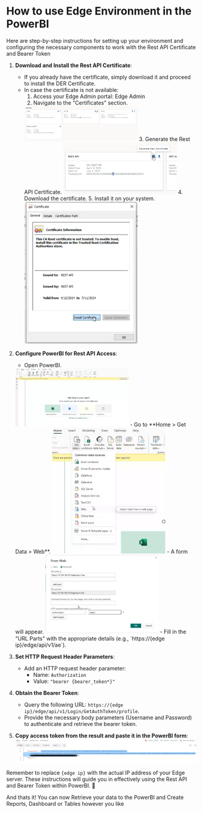 # How to use Edge Environment in the PowerBI

Here are step-by-step instructions for setting up your environment and configuring the necessary components to work with the Rest API Certificate and Bearer Token

1. **Download and Install the Rest API Certificate**:
    - If you already have the certificate, simply download it and proceed to install the DER Certificate.
    - In case the certificate is not available:
        1. Access your Edge Admin portal: Edge Admin
        2. Navigate to the "Certificates" section.  
        <img src="images/edge-admin-certificates.png" width=300>
        3. Generate the Rest API Certificate.  
        <img src="images/rest-api-certificate.png" width=300>
        4. Download the certificate.
        5. Install it on your system.  
        <img src="images/install-rest-api-cert.png" width=300>


2. **Configure PowerBI for Rest API Access**:
    - Open PowerBI.  
    <img src="images/power-bi-loader.png" width=300>
    - Go to **Home > Get Data > Web**.  
    <img src="images/power-bi-get-data.png" width=300>
    - A form will appear.  
    <img src="images/from-web-form.png" width=300>
    - Fill in the "URL Parts" with the appropriate details (e.g., `https://{edge ip}/edge/api/v1/ae`).

3. **Set HTTP Request Header Parameters**:
    - Add an HTTP request header parameter:
        - Name: `Authorization`
        - Value: `"bearer {bearer_token*}"`

4. **Obtain the Bearer Token**:
    - Query the following URL: `https://{edge ip}/edge/api/v1/Login/GetAuthToken/profile`.
    - Provide the necessary body parameters (Username and Password) to authenticate and retrieve the bearer token.

4. **Copy access token from the result and paste it in the PowerBI form**:  
    <img src="images/bearer-token-sample.png" width=800>
    
Remember to replace `{edge ip}` with the actual IP address of your Edge server. These instructions will guide you in effectively using the Rest API and Bearer Token within PowerBI. 🚀

And thats it! You can now Retrieve your data to the PowerBI and Create Reports, Dashboard or Tables however you like